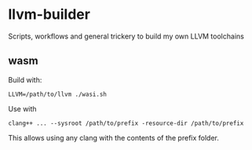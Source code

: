 # llvm-builder

Scripts, workflows and general trickery to build my own LLVM toolchains

## wasm

Build with:

```
LLVM=/path/to/llvm ./wasi.sh
```

Use with

```
clang++ ... --sysroot /path/to/prefix -resource-dir /path/to/prefix
```

This allows using any clang with the contents of the prefix folder.
